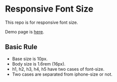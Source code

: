 # Responsive Font Size
This repo is for responsive font size.

Demo page is [here](https://wataoka.github.io/responsive-font-size/).

## Basic Rule
- Base size is 10px.
- Body size is 1.6rem (16px).
- h1, h2, h3, h4, h5 have two cases of font-size.
- Two cases are separated from iphone-size or not.